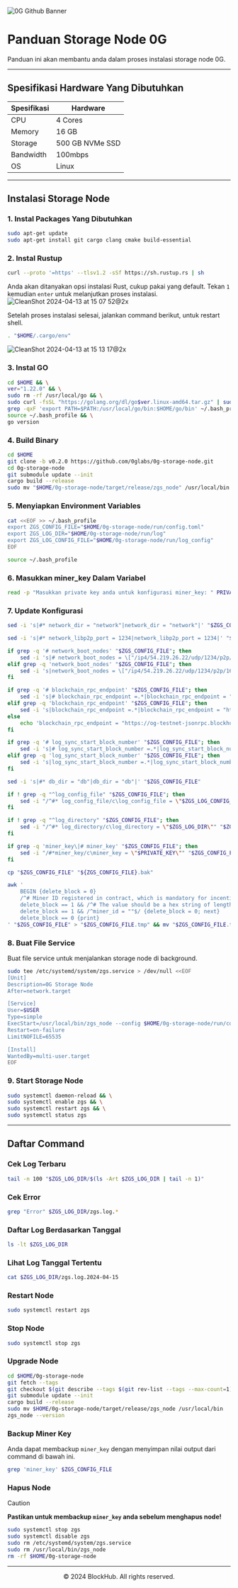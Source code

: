 ![0G Github Banner](https://github.com/BlockchainsHub/Testnet/assets/77204008/34a32724-b411-41e4-8696-e390dfa01cab)

# Panduan Storage Node 0G
Panduan ini akan membantu anda dalam proses instalasi storage node 0G.

-----------------------------------------------------------------

## Spesifikasi Hardware Yang Dibutuhkan
| Spesifikasi | Hardware |
|-|-
| CPU | 4 Cores |
| Memory | 16 GB |
| Storage | 500 GB NVMe SSD |
| Bandwidth | 100mbps |
| OS | Linux |

-----------------------------------------------------------------

## Instalasi Storage Node
### 1. Instal Packages Yang Dibutuhkan
```bash
sudo apt-get update
sudo apt-get install git cargo clang cmake build-essential
```

### 2. Instal Rustup
```bash
curl --proto '=https' --tlsv1.2 -sSf https://sh.rustup.rs | sh
```

Anda akan ditanyakan opsi instalasi Rust, cukup pakai yang default. Tekan `1` kemudian `enter` untuk melanjutkan proses instalasi.
![CleanShot 2024-04-13 at 15 07 52@2x](https://github.com/BlockchainsHub/Testnet/assets/77204008/bcb81284-8235-4cf2-a4f1-50821044cc21)

Setelah proses instalasi selesai, jalankan command berikut, untuk restart shell.
```bash
. "$HOME/.cargo/env"
```
![CleanShot 2024-04-13 at 15 13 17@2x](https://github.com/BlockchainsHub/Testnet/assets/77204008/f8f94656-0f1f-4d27-b347-3842b2b77a6f)

### 3. Instal GO
```bash
cd $HOME && \
ver="1.22.0" && \
sudo rm -rf /usr/local/go && \
sudo curl -fsSL "https://golang.org/dl/go$ver.linux-amd64.tar.gz" | sudo tar -C /usr/local -xzf - && \
grep -qxF 'export PATH=$PATH:/usr/local/go/bin:$HOME/go/bin' ~/.bash_profile || echo 'export PATH=$PATH:/usr/local/go/bin:$HOME/go/bin' >> ~/.bash_profile && \
source ~/.bash_profile && \
go version
```

### 4. Build Binary
```bash
cd $HOME
git clone -b v0.2.0 https://github.com/0glabs/0g-storage-node.git
cd 0g-storage-node
git submodule update --init
cargo build --release
sudo mv "$HOME/0g-storage-node/target/release/zgs_node" /usr/local/bin
```

### 5. Menyiapkan Environment Variables
```bash
cat <<EOF >> ~/.bash_profile
export ZGS_CONFIG_FILE="$HOME/0g-storage-node/run/config.toml"
export ZGS_LOG_DIR="$HOME/0g-storage-node/run/log"
export ZGS_LOG_CONFIG_FILE="$HOME/0g-storage-node/run/log_config"
EOF

source ~/.bash_profile
```

### 6. Masukkan miner_key Dalam Variabel
```bash
read -p "Masukkan private key anda untuk konfigurasi miner_key: " PRIVATE_KEY && echo
```

### 7. Update Konfigurasi
```bash
sed -i 's|#* network_dir = "network"|network_dir = "network"|' "$ZGS_CONFIG_FILE"

sed -i 's|#* network_libp2p_port = 1234|network_libp2p_port = 1234|' "$ZGS_CONFIG_FILE"

if grep -q '# network_boot_nodes' "$ZGS_CONFIG_FILE"; then
    sed -i 's|# network_boot_nodes = \["/ip4/54.219.26.22/udp/1234/p2p/16Uiu2HAmPxGNWu9eVAQPJww79J32pTJLKGcpjRMb4Qb8xxKkyuG1","/ip4/52.52.127.117/udp/1234/p2p/16Uiu2HAm93Hd5azfhkGBbkx1zero3nYHvfjQYM2NtiW4R3r5bE2g"\]|network_boot_nodes = \["/ip4/54.219.26.22/udp/1234/p2p/16Uiu2HAmTVDGNhkHD98zDnJxQWu3i1FL1aFYeh9wiQTNu4pDCgps","/ip4/52.52.127.117/udp/1234/p2p/16Uiu2HAkzRjxK2gorngB1Xq84qDrT4hSVznYDHj6BkbaE4SGx9oS"\]|' "$ZGS_CONFIG_FILE"
elif grep -q 'network_boot_nodes' "$ZGS_CONFIG_FILE"; then
    sed -i 's|network_boot_nodes = \["/ip4/54.219.26.22/udp/1234/p2p/16Uiu2HAmPxGNWu9eVAQPJww79J32pTJLKGcpjRMb4Qb8xxKkyuG1","/ip4/52.52.127.117/udp/1234/p2p/16Uiu2HAm93Hd5azfhkGBbkx1zero3nYHvfjQYM2NtiW4R3r5bE2g"\]|network_boot_nodes = \["/ip4/54.219.26.22/udp/1234/p2p/16Uiu2HAmTVDGNhkHD98zDnJxQWu3i1FL1aFYeh9wiQTNu4pDCgps","/ip4/52.52.127.117/udp/1234/p2p/16Uiu2HAkzRjxK2gorngB1Xq84qDrT4hSVznYDHj6BkbaE4SGx9oS"\]|' "$ZGS_CONFIG_FILE"
fi

if grep -q '# blockchain_rpc_endpoint' "$ZGS_CONFIG_FILE"; then
    sed -i 's|# blockchain_rpc_endpoint =.*|blockchain_rpc_endpoint = "https://og-testnet-jsonrpc.blockhub.id:443"|' "$ZGS_CONFIG_FILE"
elif grep -q 'blockchain_rpc_endpoint' "$ZGS_CONFIG_FILE"; then
    sed -i 's|blockchain_rpc_endpoint =.*|blockchain_rpc_endpoint = "https://og-testnet-jsonrpc.blockhub.id:443"|' "$ZGS_CONFIG_FILE"
else
    echo 'blockchain_rpc_endpoint = "https://og-testnet-jsonrpc.blockhub.id:443"' >> "$ZGS_CONFIG_FILE"
fi

if grep -q '# log_sync_start_block_number' "$ZGS_CONFIG_FILE"; then
    sed -i 's|# log_sync_start_block_number =.*|log_sync_start_block_number = 80981|' "$ZGS_CONFIG_FILE"
elif grep -q 'log_sync_start_block_number' "$ZGS_CONFIG_FILE"; then
    sed -i 's|log_sync_start_block_number =.*|log_sync_start_block_number = 80981|' "$ZGS_CONFIG_FILE"
fi

sed -i 's|#* db_dir = "db"|db_dir = "db"|' "$ZGS_CONFIG_FILE"

if ! grep -q "^log_config_file" "$ZGS_CONFIG_FILE"; then
    sed -i "/^#* log_config_file/c\log_config_file = \"$ZGS_LOG_CONFIG_FILE\"" "$ZGS_CONFIG_FILE"
fi

if ! grep -q "^log_directory" "$ZGS_CONFIG_FILE"; then
    sed -i "/^#* log_directory/c\log_directory = \"$ZGS_LOG_DIR\"" "$ZGS_CONFIG_FILE"
fi

if grep -q 'miner_key\|# miner_key' "$ZGS_CONFIG_FILE"; then
    sed -i "/#*miner_key/c\miner_key = \"$PRIVATE_KEY\"" "$ZGS_CONFIG_FILE"
fi

cp "$ZGS_CONFIG_FILE" "${ZGS_CONFIG_FILE}.bak"

awk '
    BEGIN {delete_block = 0}
    /^# Miner ID registered in contract, which is mandatory for incentive\.$/ {delete_block = 1; next}
    delete_block == 1 && /^# The value should be a hex string of length 64 without 0x prefix\.$/ {next}
    delete_block == 1 && /^miner_id = ""$/ {delete_block = 0; next}
    delete_block == 0 {print}
' "$ZGS_CONFIG_FILE" > "$ZGS_CONFIG_FILE.tmp" && mv "$ZGS_CONFIG_FILE.tmp" "$ZGS_CONFIG_FILE"
```

### 8. Buat File Service
Buat file service untuk menjalankan storage node di background.
```bash
sudo tee /etc/systemd/system/zgs.service > /dev/null <<EOF
[Unit]
Description=0G Storage Node
After=network.target

[Service]
User=$USER
Type=simple
ExecStart=/usr/local/bin/zgs_node --config $HOME/0g-storage-node/run/config.toml
Restart=on-failure
LimitNOFILE=65535

[Install]
WantedBy=multi-user.target
EOF
```

### 9. Start Storage Node
```bash
sudo systemctl daemon-reload && \
sudo systemctl enable zgs && \
sudo systemctl restart zgs && \
sudo systemctl status zgs
```

-----------------------------------------------------------------

## Daftar Command
### Cek Log Terbaru
```bash
tail -n 100 "$ZGS_LOG_DIR/$(ls -Art $ZGS_LOG_DIR | tail -n 1)"
```

### Cek Error
```bash
grep "Error" $ZGS_LOG_DIR/zgs.log.*
```

### Daftar Log Berdasarkan Tanggal
```bash
ls -lt $ZGS_LOG_DIR
```

### Lihat Log Tanggal Tertentu
```bash
cat $ZGS_LOG_DIR/zgs.log.2024-04-15
```

### Restart Node
```bash
sudo systemctl restart zgs
```

### Stop Node
```bash
sudo systemctl stop zgs
```

### Upgrade Node
```bash
cd $HOME/0g-storage-node
git fetch --tags
git checkout $(git describe --tags $(git rev-list --tags --max-count=1))
git submodule update --init
cargo build --release
sudo mv $HOME/0g-storage-node/target/release/zgs_node /usr/local/bin
zgs_node --version
```

### Backup Miner Key
Anda dapat membackup `miner_key` dengan menyimpan nilai output dari command di bawah ini.
```bash
grep 'miner_key' $ZGS_CONFIG_FILE
```

### Hapus Node
> [!CAUTION]
> **Pastikan untuk membackup `miner_key` anda sebelum menghapus node!**
```bash
sudo systemctl stop zgs
sudo systemctl disable zgs
sudo rm /etc/systemd/system/zgs.service
sudo rm /usr/local/bin/zgs_node
rm -rf $HOME/0g-storage-node
```

-----------------------------------------------------------------

<p align="center">
  &copy; 2024 BlockHub. All rights reserved.
</p>
